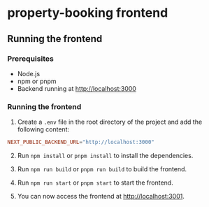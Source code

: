 # property-booking frontend

## Running the frontend

### Prerequisites

- Node.js
- npm or pnpm
- Backend running at [http://localhost:3000](http://localhost:3000)

### Running the frontend

1. Create a `.env` file in the root directory of the project and add the following content:

```conf
NEXT_PUBLIC_BACKEND_URL="http://localhost:3000"
```

2. Run `npm install` or `pnpm install` to install the dependencies.

3. Run `npm run build` or `pnpm run build` to build the frontend.

4. Run `npm run start` or `pnpm start` to start the frontend.

5. You can now access the frontend at [http://localhost:3001](http://localhost:3001).
